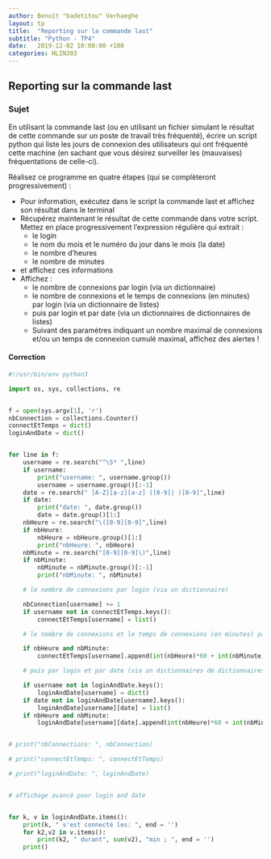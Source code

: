 ```yaml
---
author: Benoît "badetitou" Verhaeghe
layout: tp
title:  "Reporting sur la commande last"
subtitle: "Python - TP4"
date:   2019-12-02 10:00:00 +100
categories: HLIN303
---
```


## Reporting sur la commande last

### Sujet

En utilisant la commande last (ou en utilisant un fichier simulant le résultat de cette commande sur un poste de travail très fréquenté), écrire un script python qui liste les jours de connexion des utilisateurs qui ont fréquenté cette machine (en sachant que vous désirez surveiller les (mauvaises) fréquentations de celle-ci).

Réalisez ce programme en quatre étapes (qui se complèteront progressivement) :

- Pour information, exécutez dans le script la commande last et affichez son résultat dans le terminal
- Récupérez maintenant le résultat de cette commande dans votre script. Mettez en place progressivement l’expression
régulière qui extrait :
  - le login
  - le nom du mois et le numéro du jour dans le mois (la date)
  - le nombre d’heures
  - le nombre de minutes
- et affichez ces informations
- Affichez :
  - le nombre de connexions par login (via un dictionnaire)
  - le nombre de connexions et le temps de connexions (en minutes) par login (via un dictionnaire de listes)
  - puis par login et par date (via un dictionnaires de dictionnaires de listes)
  - Suivant des paramètres indiquant un nombre maximal de connexions et/ou un temps de connexion cumulé maximal, affichez des alertes !

#### Correction

```py
#!/usr/bin/env python3

import os, sys, collections, re


f = open(sys.argv[1], 'r')
nbConnection = collections.Counter()
connectEtTemps = dict()
loginAndDate = dict()


for line in f:
    username = re.search("^\S* ",line)
    if username:
        print("username: ", username.group())
        username = username.group()[:-1]
    date = re.search(" [A-Z][a-z][a-z] ([0-9]| )[0-9]",line)
    if date:
        print("date: ", date.group())
        date = date.group()[1:]
    nbHeure = re.search("\([0-9][0-9]",line)
    if nbHeure:
        nbHeure = nbHeure.group()[1:]
        print("nbHeure: ", nbHeure)
    nbMinute = re.search("[0-9][0-9]\)",line)
    if nbMinute:
        nbMinute = nbMinute.group()[:-1]
        print("nbMinute: ", nbMinute)

    # le nombre de connexions par login (via un dictionnaire)

    nbConnection[username] += 1
    if username not in connectEtTemps.keys():
        connectEtTemps[username] = list()

    # le nombre de connexions et le temps de connexions (en minutes) par login (via un dictionnaire de listes)

    if nbHeure and nbMinute:
        connectEtTemps[username].append(int(nbHeure)*60 + int(nbMinute))

    # puis par login et par date (via un dictionnaires de dictionnaires de listes)

    if username not in loginAndDate.keys():
        loginAndDate[username] = dict()
    if date not in loginAndDate[username].keys():
        loginAndDate[username][date] = list()
    if nbHeure and nbMinute:
        loginAndDate[username][date].append(int(nbHeure)*60 + int(nbMinute))


# print("nbConnections: ", nbConnection)

# print("connectEtTemps: ", connectEtTemps)

# print("loginAndDate: ", loginAndDate)


# affichage avancé pour login and date


for k, v in loginAndDate.items():
    print(k, " s'est connecté les: ", end = '')
    for k2,v2 in v.items():
        print(k2, " durant", sum(v2), "min ; ", end = '')
    print()
```
